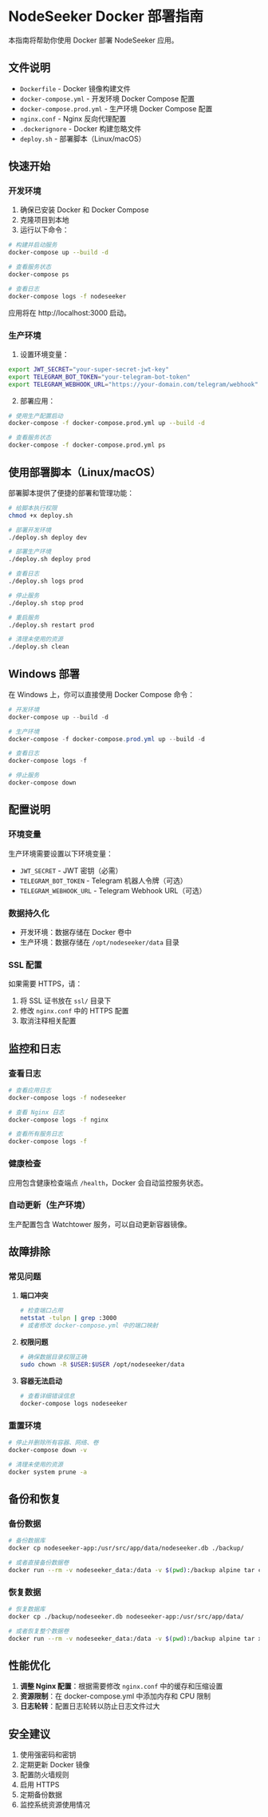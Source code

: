 # NodeSeeker Docker 部署指南

本指南将帮助你使用 Docker 部署 NodeSeeker 应用。

## 文件说明

- `Dockerfile` - Docker 镜像构建文件
- `docker-compose.yml` - 开发环境 Docker Compose 配置
- `docker-compose.prod.yml` - 生产环境 Docker Compose 配置
- `nginx.conf` - Nginx 反向代理配置
- `.dockerignore` - Docker 构建忽略文件
- `deploy.sh` - 部署脚本（Linux/macOS）

## 快速开始

### 开发环境

1. 确保已安装 Docker 和 Docker Compose
2. 克隆项目到本地
3. 运行以下命令：

```bash
# 构建并启动服务
docker-compose up --build -d

# 查看服务状态
docker-compose ps

# 查看日志
docker-compose logs -f nodeseeker
```

应用将在 http://localhost:3000 启动。

### 生产环境

1. 设置环境变量：

```bash
export JWT_SECRET="your-super-secret-jwt-key"
export TELEGRAM_BOT_TOKEN="your-telegram-bot-token"
export TELEGRAM_WEBHOOK_URL="https://your-domain.com/telegram/webhook"
```

2. 部署应用：

```bash
# 使用生产配置启动
docker-compose -f docker-compose.prod.yml up --build -d

# 查看服务状态
docker-compose -f docker-compose.prod.yml ps
```

## 使用部署脚本（Linux/macOS）

部署脚本提供了便捷的部署和管理功能：

```bash
# 给脚本执行权限
chmod +x deploy.sh

# 部署开发环境
./deploy.sh deploy dev

# 部署生产环境
./deploy.sh deploy prod

# 查看日志
./deploy.sh logs prod

# 停止服务
./deploy.sh stop prod

# 重启服务
./deploy.sh restart prod

# 清理未使用的资源
./deploy.sh clean
```

## Windows 部署

在 Windows 上，你可以直接使用 Docker Compose 命令：

```powershell
# 开发环境
docker-compose up --build -d

# 生产环境
docker-compose -f docker-compose.prod.yml up --build -d

# 查看日志
docker-compose logs -f

# 停止服务
docker-compose down
```

## 配置说明

### 环境变量

生产环境需要设置以下环境变量：

- `JWT_SECRET` - JWT 密钥（必需）
- `TELEGRAM_BOT_TOKEN` - Telegram 机器人令牌（可选）
- `TELEGRAM_WEBHOOK_URL` - Telegram Webhook URL（可选）

### 数据持久化

- 开发环境：数据存储在 Docker 卷中
- 生产环境：数据存储在 `/opt/nodeseeker/data` 目录

### SSL 配置

如果需要 HTTPS，请：

1. 将 SSL 证书放在 `ssl/` 目录下
2. 修改 `nginx.conf` 中的 HTTPS 配置
3. 取消注释相关配置

## 监控和日志

### 查看日志

```bash
# 查看应用日志
docker-compose logs -f nodeseeker

# 查看 Nginx 日志
docker-compose logs -f nginx

# 查看所有服务日志
docker-compose logs -f
```

### 健康检查

应用包含健康检查端点 `/health`，Docker 会自动监控服务状态。

### 自动更新（生产环境）

生产配置包含 Watchtower 服务，可以自动更新容器镜像。

## 故障排除

### 常见问题

1. **端口冲突**
   ```bash
   # 检查端口占用
   netstat -tulpn | grep :3000
   # 或者修改 docker-compose.yml 中的端口映射
   ```

2. **权限问题**
   ```bash
   # 确保数据目录权限正确
   sudo chown -R $USER:$USER /opt/nodeseeker/data
   ```

3. **容器无法启动**
   ```bash
   # 查看详细错误信息
   docker-compose logs nodeseeker
   ```

### 重置环境

```bash
# 停止并删除所有容器、网络、卷
docker-compose down -v

# 清理未使用的资源
docker system prune -a
```

## 备份和恢复

### 备份数据

```bash
# 备份数据库
docker cp nodeseeker-app:/usr/src/app/data/nodeseeker.db ./backup/

# 或者直接备份数据卷
docker run --rm -v nodeseeker_data:/data -v $(pwd):/backup alpine tar czf /backup/nodeseeker-backup.tar.gz -C /data .
```

### 恢复数据

```bash
# 恢复数据库
docker cp ./backup/nodeseeker.db nodeseeker-app:/usr/src/app/data/

# 或者恢复整个数据卷
docker run --rm -v nodeseeker_data:/data -v $(pwd):/backup alpine tar xzf /backup/nodeseeker-backup.tar.gz -C /data
```

## 性能优化

1. **调整 Nginx 配置**：根据需要修改 `nginx.conf` 中的缓存和压缩设置
2. **资源限制**：在 docker-compose.yml 中添加内存和 CPU 限制
3. **日志轮转**：配置日志轮转以防止日志文件过大

## 安全建议

1. 使用强密码和密钥
2. 定期更新 Docker 镜像
3. 配置防火墙规则
4. 启用 HTTPS
5. 定期备份数据
6. 监控系统资源使用情况